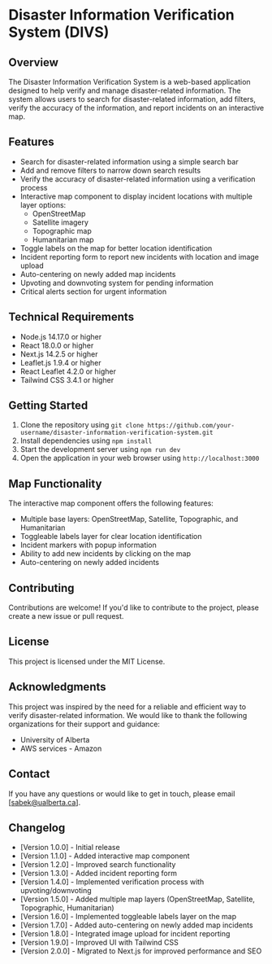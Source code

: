 # Disaster Information Verification System (DIVS)

## Overview

The Disaster Information Verification System is a web-based application designed to help verify and manage disaster-related information. The system allows users to search for disaster-related information, add filters, verify the accuracy of the information, and report incidents on an interactive map.

## Features

* Search for disaster-related information using a simple search bar
* Add and remove filters to narrow down search results
* Verify the accuracy of disaster-related information using a verification process
* Interactive map component to display incident locations with multiple layer options:
  - OpenStreetMap
  - Satellite imagery
  - Topographic map
  - Humanitarian map
* Toggle labels on the map for better location identification
* Incident reporting form to report new incidents with location and image upload
* Auto-centering on newly added map incidents
* Upvoting and downvoting system for pending information
* Critical alerts section for urgent information

## Technical Requirements

* Node.js 14.17.0 or higher
* React 18.0.0 or higher
* Next.js 14.2.5 or higher
* Leaflet.js 1.9.4 or higher
* React Leaflet 4.2.0 or higher
* Tailwind CSS 3.4.1 or higher

## Getting Started

1. Clone the repository using `git clone https://github.com/your-username/disaster-information-verification-system.git`
2. Install dependencies using `npm install`
3. Start the development server using `npm run dev`
4. Open the application in your web browser using `http://localhost:3000`

## Map Functionality

The interactive map component offers the following features:

* Multiple base layers: OpenStreetMap, Satellite, Topographic, and Humanitarian
* Toggleable labels layer for clear location identification
* Incident markers with popup information
* Ability to add new incidents by clicking on the map
* Auto-centering on newly added incidents

## Contributing

Contributions are welcome! If you'd like to contribute to the project, please create a new issue or pull request.

## License

This project is licensed under the MIT License.

## Acknowledgments

This project was inspired by the need for a reliable and efficient way to verify disaster-related information. We would like to thank the following organizations for their support and guidance:

* University of Alberta
* AWS services - Amazon

## Contact

If you have any questions or would like to get in touch, please email [sabek@ualberta.ca].

## Changelog

* [Version 1.0.0] - Initial release
* [Version 1.1.0] - Added interactive map component
* [Version 1.2.0] - Improved search functionality
* [Version 1.3.0] - Added incident reporting form
* [Version 1.4.0] - Implemented verification process with upvoting/downvoting
* [Version 1.5.0] - Added multiple map layers (OpenStreetMap, Satellite, Topographic, Humanitarian)
* [Version 1.6.0] - Implemented toggleable labels layer on the map
* [Version 1.7.0] - Added auto-centering on newly added map incidents
* [Version 1.8.0] - Integrated image upload for incident reporting
* [Version 1.9.0] - Improved UI with Tailwind CSS
* [Version 2.0.0] - Migrated to Next.js for improved performance and SEO
